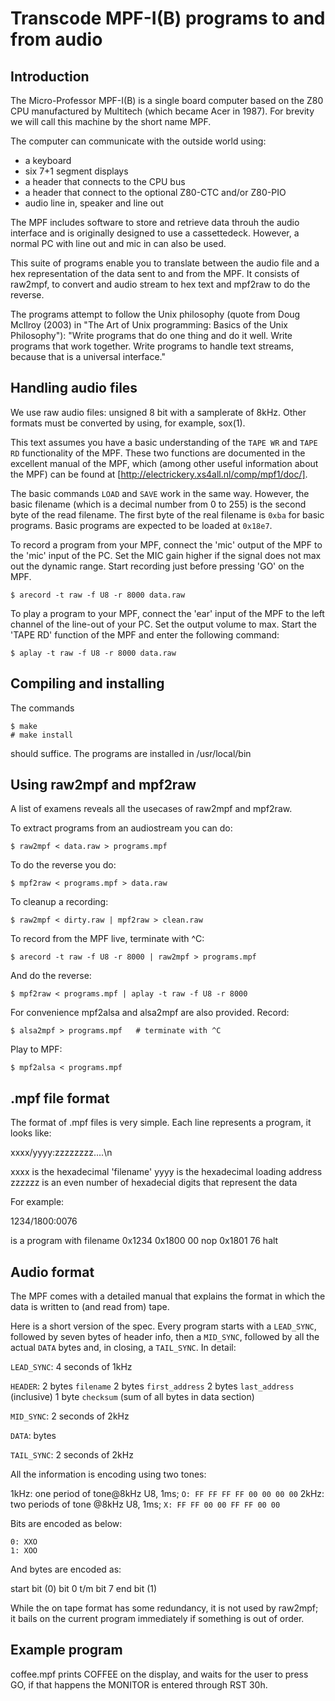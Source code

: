 Transcode MPF-I(B) programs to and from audio
=============================================

Introduction
------------

The Micro-Professor MPF-I(B) is a single board computer based on the Z80 CPU
manufactured by Multitech (which became Acer in 1987). For brevity we will call
this machine by the short name MPF.

The computer can communicate with the outside world using:
* a keyboard
* six 7+1 segment displays
* a header that connects to the CPU bus
* a header that connect to the optional Z80-CTC and/or Z80-PIO
* audio line in, speaker and line out

The MPF includes software to store and retrieve data throuh the audio
interface and is originally designed to use a cassettedeck.  However, a normal
PC with line out and mic in can also be used.

This suite of programs enable you to translate between the audio file and a hex
representation of the data sent to and from the MPF. It consists of
raw2mpf, to convert and audio stream to hex text and mpf2raw to do the reverse.

The programs attempt to follow the Unix philosophy (quote from Doug McIlroy
(2003) in "The Art of Unix programming: Basics of the Unix Philosophy"): "Write
programs that do one thing and do it well. Write programs that work together.
Write programs to handle text streams, because that is a universal interface."


Handling audio files 
--------------------

We use raw audio files: unsigned 8 bit with a samplerate of 8kHz.  Other formats
must be converted by using, for example, sox(1).

This text assumes you have a basic understanding of the `TAPE WR` and `TAPE RD`
functionality of the MPF. These two functions are documented in the
excellent manual of the MPF, which (among other useful information about
the MPF) can be found at [http://electrickery.xs4all.nl/comp/mpf1/doc/].

The basic commands `LOAD` and `SAVE` work in the same way. However, the basic
filename (which is a decimal number from 0 to 255) is the second byte of the
read filename. The first byte of the real filename is `0xba` for basic programs.
Basic programs are expected to be loaded at `0x18e7`.

To record a program from your MPF, connect the 'mic' output of the MPF
to the 'mic' input of the PC. Set the MIC gain higher if the signal does not max
out the dynamic range. Start recording just before pressing 'GO' on the MPF.

    $ arecord -t raw -f U8 -r 8000 data.raw

To play a program to your MPF, connect the 'ear' input of the MPF to the
left channel of the line-out of your PC. Set the output volume to max. Start the
'TAPE RD' function of the MPF and enter the following command:

    $ aplay -t raw -f U8 -r 8000 data.raw


Compiling and installing
------------------------

The commands

    $ make
    # make install

should suffice. The programs are installed in /usr/local/bin


Using raw2mpf and mpf2raw
-------------------------

A list of examens reveals all the usecases of raw2mpf and mpf2raw.

To extract programs from an audiostream you can do:

    $ raw2mpf < data.raw > programs.mpf

To do the reverse you do:

    $ mpf2raw < programs.mpf > data.raw

To cleanup a recording:

    $ raw2mpf < dirty.raw | mpf2raw > clean.raw

To record from the MPF live, terminate with ^C:

    $ arecord -t raw -f U8 -r 8000 | raw2mpf > programs.mpf

And do the reverse:

    $ mpf2raw < programs.mpf | aplay -t raw -f U8 -r 8000

For convenience mpf2alsa and alsa2mpf are also provided. Record:

    $ alsa2mpf > programs.mpf   # terminate with ^C

Play to MPF:

    $ mpf2alsa < programs.mpf


.mpf file format
----------------

The format of .mpf files is very simple. Each line represents a program, it looks like:

xxxx/yyyy:zzzzzzzz....\n

xxxx is the hexadecimal 'filename'
yyyy is the hexadecimal loading address
zzzzzz is an even number of hexadecial digits that represent the data

For example:

1234/1800:0076

is a program with filename 0x1234
0x1800 00 nop
0x1801 76 halt


Audio format
------------

The MPF comes with a detailed manual that explains the format in which the
data is written to (and read from) tape. 

Here is a short version of the spec. Every program starts with a `LEAD_SYNC`,
followed by seven bytes of header info, then a `MID_SYNC`, followed by all the
actual `DATA` bytes and, in closing, a `TAIL_SYNC`. In detail:

`LEAD_SYNC`: 4 seconds of 1kHz

`HEADER`:
2 bytes `filename`
2 bytes `first_address`
2 bytes `last_address` (inclusive)
1 byte `checksum` (sum of all bytes in data section)

`MID_SYNC`:
2 seconds of 2kHz

`DATA`:
bytes

`TAIL_SYNC`:
2 seconds of 2kHz

All the information is encoding using two tones:

1kHz: one period of tone@8kHz U8, 1ms; `O: FF FF FF FF 00 00 00 00`
2kHz: two periods of tone @8kHz U8, 1ms; `X: FF FF 00 00 FF FF 00 00`

Bits are encoded as below:

    0: XXO
    1: XOO

And bytes are encoded as:

start bit (0)
bit 0 t/m bit 7
end bit (1)

While the on tape format has some redundancy, it is not used by raw2mpf; it
bails on the current program immediately if something is out of order.


Example program
---------------

coffee.mpf prints COFFEE on the display, and waits for the user to press GO,
if that happens the MONITOR is entered through RST 30h.


